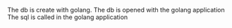 The db is create with golang.
The db is opened with the golang application
The sql is called in the golang application